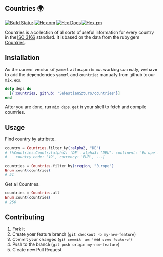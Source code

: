 ## Countries :earth_africa:
[![Build Status](https://travis-ci.org/SebastianSzturo/countries.svg?branch=master)](https://travis-ci.org/SebastianSzturo/countries) [![Hex.pm](https://img.shields.io/hexpm/v/countries.svg?maxAge=2592000)](https://hex.pm/packages/countries) [![Hex Docs](https://img.shields.io/badge/hex-docs-9768d1.svg)](https://hexdocs.pm/countries) [![Hex.pm](https://img.shields.io/hexpm/dt/countries.svg?maxAge=2592000)](https://hex.pm/packages/countries)

Countries is a collection of all sorts of useful information for every country in the [ISO 3166](https://en.wikipedia.org/wiki/ISO_3166) standard.
It is based on the data from the ruby gem [Countries](https://github.com/hexorx/countries).

## Installation
As the current version of ``yamerl`` at hex.pm is not working correctly, we have to add the dependencies ``yamerl`` and ``countries`` manually from github to our ``mix.exs``.

```Elixir
defp deps do
  [{:countries, github: "SebastianSzturo/countries"}]
end
```

After you are done, run ```mix deps.get``` in your shell to fetch and compile countries.

## Usage

Find country by attribute.

```Elixir
country = Countries.filter_by(:alpha2, "DE")
# [%Countries.Country{alpha2: 'DE', alpha3: 'DEU', continent: 'Europe',
#	 country_code: '49', currency: 'EUR', ...]

countries = Countries.filter_by(:region, "Europe")
Enum.count(countries)
# 51
```

Get all Countries.

```Elixir
countries = Countries.all
Enum.count(countries)
# 250
```

## Contributing

1. Fork it
2. Create your feature branch (`git checkout -b my-new-feature`)
3. Commit your changes (`git commit -am 'Add some feature'`)
4. Push to the branch (`git push origin my-new-feature`)
5. Create new Pull Request
